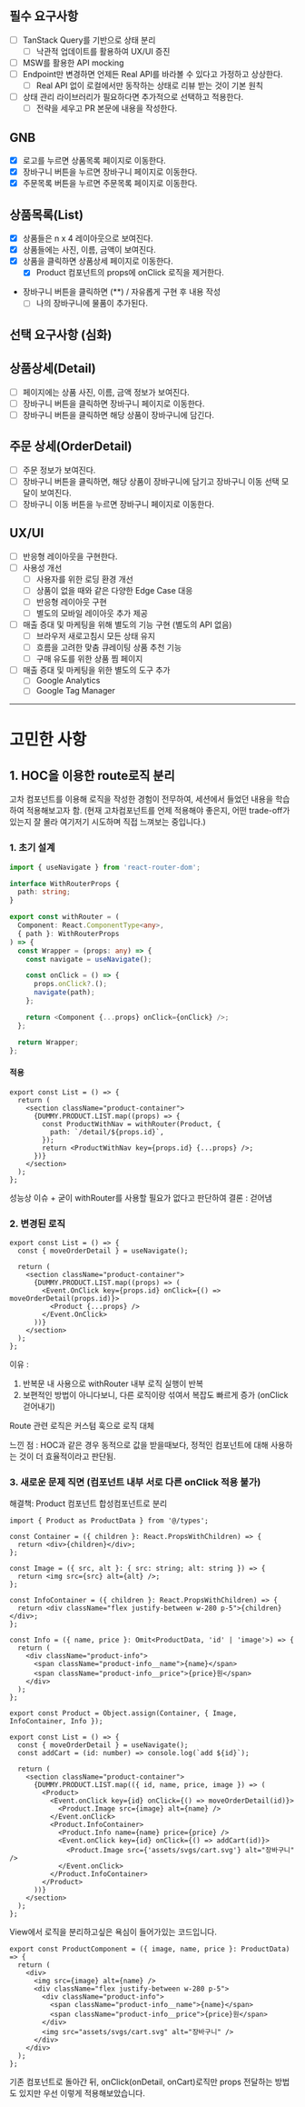 ## 필수 요구사항

- [ ] TanStack Query를 기반으로 상태 분리
  - [ ] 낙관적 업데이트를 활용하여 UX/UI 증진
- [ ] MSW를 활용한 API mocking
- [ ] Endpoint만 변경하면 언제든 Real API를 바라볼 수 있다고 가정하고 상상한다.
  - [ ] Real API 없이 로컬에서만 동작하는 상태로 리뷰 받는 것이 기본 원칙
- [ ] 상태 관리 라이브러리가 필요하다면 추가적으로 선택하고 적용한다.
  - [ ] 전략을 세우고 PR 본문에 내용을 작성한다.

## GNB

- [x] 로고를 누르면 상품목록 페이지로 이동한다.
- [x] 장바구니 버튼을 누르면 장바구니 페이지로 이동한다.
- [x] 주문목록 버튼을 누르면 주문목록 페이지로 이동한다.

## 상품목록(List)

- [x] 상품들은 n x 4 레이아웃으로 보여진다.
- [x] 상품들에는 사진, 이름, 금액이 보여진다.
- [x] 상품을 클릭하면 상품상세 페이지로 이동한다.
  - [x] Product 컴포넌트의 props에 onClick 로직을 제거한다.
- 장바구니 버튼을 클릭하면 (\*\*) / 자유롭게 구현 후 내용 작성
  - [ ] 나의 장바구니에 물품이 추가된다.

## 선택 요구사항 (심화)

## 상품상세(Detail)

- [ ] 페이지에는 상품 사진, 이름, 금액 정보가 보여진다.
- [ ] 장바구니 버튼을 클릭하면 장바구니 페이지로 이동한다.
- [ ] 장바구니 버튼을 클릭하면 해당 상품이 장바구니에 담긴다.

## 주문 상세(OrderDetail)

- [ ] 주문 정보가 보여진다.
- [ ] 장바구니 버튼을 클릭하면, 해당 상품이 장바구니에 담기고 장바구니 이동 선택 모달이 보여진다.
- [ ] 장바구니 이동 버튼을 누르면 장바구니 페이지로 이동한다.

## UX/UI

- [ ] 반응형 레이아웃을 구현한다.
- [ ] 사용성 개선
  - [ ] 사용자를 위한 로딩 환경 개선
  - [ ] 상품이 없을 때와 같은 다양한 Edge Case 대응
  - [ ] 반응형 레이아웃 구현
  - [ ] 별도의 모바일 레이아웃 추가 제공
- [ ] 매출 증대 및 마케팅을 위해 별도의 기능 구현 (별도의 API 없음)
  - [ ] 브라우저 새로고침시 모든 상태 유지
  - [ ] 흐름을 고려한 맞춤 큐레이팅 상품 추천 기능
  - [ ] 구매 유도를 위한 상품 찜 페이지
- [ ] 매출 증대 및 마케팅을 위한 별도의 도구 추가
  - [ ] Google Analytics
  - [ ] Google Tag Manager

---

# 고민한 사항

## 1. HOC을 이용한 route로직 분리

고차 컴포넌트를 이용해 로직을 작성한 경험이 전무하여, 세션에서 들었던 내용을 학습하여 적용해보고자 함. (현재 고차컴포넌트를 언제 적용해야 좋은지, 어떤 trade-off가 있는지 잘 몰라 여기저기 시도하며 직접 느껴보는 중입니다.)

### 1. 초기 설계

```ts
import { useNavigate } from 'react-router-dom';

interface WithRouterProps {
  path: string;
}

export const withRouter = (
  Component: React.ComponentType<any>,
  { path }: WithRouterProps
) => {
  const Wrapper = (props: any) => {
    const navigate = useNavigate();

    const onClick = () => {
      props.onClick?.();
      navigate(path);
    };

    return <Component {...props} onClick={onClick} />;
  };

  return Wrapper;
};
```

#### 적용

```tsx
export const List = () => {
  return (
    <section className="product-container">
      {DUMMY.PRODUCT.LIST.map((props) => {
        const ProductWithNav = withRouter(Product, {
          path: `/detail/${props.id}`,
        });
        return <ProductWithNav key={props.id} {...props} />;
      })}
    </section>
  );
};
```

성능상 이슈 + 굳이 withRouter를 사용할 필요가 없다고 판단하여
결론 : 걷어냄

### 2. 변경된 로직

```tsx
export const List = () => {
  const { moveOrderDetail } = useNavigate();

  return (
    <section className="product-container">
      {DUMMY.PRODUCT.LIST.map((props) => (
        <Event.OnClick key={props.id} onClick={() => moveOrderDetail(props.id)}>
          <Product {...props} />
        </Event.OnClick>
      ))}
    </section>
  );
};
```

이유 :

1. 반복문 내 사용으로 withRouter 내부 로직 실행이 반복
2. 보편적인 방법이 아니다보니, 다른 로직이랑 섞여서 복잡도 빠르게 증가 (onClick 걷어내기)

Route 관련 로직은 커스텀 훅으로 로직 대체

느낀 점 :
HOC과 같은 경우 동적으로 값을 받을때보다, 정적인 컴포넌트에 대해 사용하는 것이 더 효율적이라고 판단됨.

### 3. 새로운 문제 직면 (컴포넌트 내부 서로 다른 onClick 적용 불가)

해결책: Product 컴포넌트 합성컴포넌트로 분리

```tsx
import { Product as ProductData } from '@/types';

const Container = ({ children }: React.PropsWithChildren) => {
  return <div>{children}</div>;
};

const Image = ({ src, alt }: { src: string; alt: string }) => {
  return <img src={src} alt={alt} />;
};

const InfoContainer = ({ children }: React.PropsWithChildren) => {
  return <div className="flex justify-between w-280 p-5">{children}</div>;
};

const Info = ({ name, price }: Omit<ProductData, 'id' | 'image'>) => {
  return (
    <div className="product-info">
      <span className="product-info__name">{name}</span>
      <span className="product-info__price">{price}원</span>
    </div>
  );
};

export const Product = Object.assign(Container, { Image, InfoContainer, Info });
```

```tsx
export const List = () => {
  const { moveOrderDetail } = useNavigate();
  const addCart = (id: number) => console.log(`add ${id}`);

  return (
    <section className="product-container">
      {DUMMY.PRODUCT.LIST.map(({ id, name, price, image }) => (
        <Product>
          <Event.onClick key={id} onClick={() => moveOrderDetail(id)}>
            <Product.Image src={image} alt={name} />
          </Event.onClick>
          <Product.InfoContainer>
            <Product.Info name={name} price={price} />
            <Event.onClick key={id} onClick={() => addCart(id)}>
              <Product.Image src={'assets/svgs/cart.svg'} alt="장바구니" />
            </Event.onClick>
          </Product.InfoContainer>
        </Product>
      ))}
    </section>
  );
};
```

View에서 로직을 분리하고싶은 욕심이 들어가있는 코드입니다.

```tsx
export const ProductComponent = ({ image, name, price }: ProductData) => {
  return (
    <div>
      <img src={image} alt={name} />
      <div className="flex justify-between w-280 p-5">
        <div className="product-info">
          <span className="product-info__name">{name}</span>
          <span className="product-info__price">{price}원</span>
        </div>
        <img src="assets/svgs/cart.svg" alt="장바구니" />
      </div>
    </div>
  );
};
```

기존 컴포넌트로 돌아간 뒤, onClick(onDetail, onCart)로직만 props 전달하는 방법도 있지만 우선 이렇게 적용해보았습니다.
